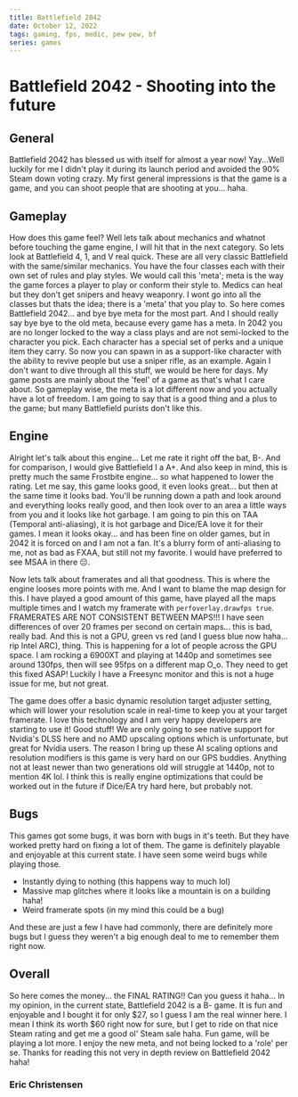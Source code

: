 ```yaml
---
title: Battlefield 2042
date: October 12, 2022
tags: gaming, fps, medic, pew pew, bf
series: games
---
```


# Battlefield 2042 - Shooting into the future

## General

Battlefield 2042 has blessed us with itself for almost a year now! Yay...Well luckily for me I didn't play it during its launch period and avoided the 90% Steam down voting crazy. My first general impressions is that the game is a game, and you can shoot people that are shooting at you... haha.

## Gameplay

How does this game feel? Well lets talk about mechanics and whatnot before touching the game engine, I will hit that in the next category. So lets look at Battlefield 4, 1, and V real quick. These are all very classic Battlefield with the same/similar mechanics. You have the four classes each with their own set of rules and play styles. We would call this 'meta'; meta is the way the game forces a player to play or conform their style to. Medics can heal but they don't get snipers and heavy weaponry. I wont go into all the classes but thats the idea; there is a 'meta' that you play to. So here comes Battlefield 2042... and bye bye meta for the most part. And I should really say bye bye to the old meta, because every game has a meta. In 2042 you are no longer locked to the way a class plays and are not semi-locked to the character you pick. Each character has a special set of perks and a unique item they carry. So now you can spawn in as a support-like character with the ability to revive people but use a sniper rifle, as an example. Again I don't want to dive through all this stuff, we would be here for days. My game posts are mainly about the 'feel' of a game as that's what I care about. So gameplay wise, the meta is a lot different now and you actually have a lot of freedom. I am going to say that is a good thing and a plus to the game; but many Battlefield purists don't like this.

## Engine

Alright let's talk about this engine... Let me rate it right off the bat, B-. And for comparison, I would give Battlefield I a A+. And also keep in mind, this is pretty much the same Frostbite engine... so what happened to lower the rating. Let me say, this game looks good, it even looks great... but then at the same time it looks bad. You'll be running down a path and look around and everything looks really good, and then look over to an area a little ways from you and it looks like hot garbage. I am going to pin this on TAA (Temporal anti-aliasing), it is hot garbage and Dice/EA love it for their games. I mean it looks okay... and has been fine on older games, but in 2042 it is forced on and I am not a fan. It's a blurry form of anti-aliasing to me, not as bad as FXAA, but still not my favorite. I would have preferred to see MSAA in there 😔.

Now lets talk about framerates and all that goodness. This is where the engine looses more points with me. And I want to blame the map design for this. I have played a good amount of this game, have played all the maps multiple times and I watch my framerate with `perfoverlay.drawfps true`. FRAMERATES ARE NOT CONSISTENT BETWEEN MAPS!!! I have seen differences of over 20 frames per second on certain maps... this is bad, really bad. And this is not a GPU, green vs red (and I guess blue now haha... rip Intel ARC), thing. This is happening for a lot of people across the GPU space. I am rocking a 6900XT and playing at 1440p and sometimes see around 130fps, then will see 95fps on a different map O_o. They need to get this fixed ASAP! Luckily I have a Freesync monitor and this is not a huge issue for me, but not great.

The game does offer a basic dynamic resolution target adjuster setting, which will lower your resolution scale in real-time to keep you at your target framerate. I love this technology and I am very happy developers are starting to use it! Good stuff! We are only going to see native support for Nvidia's DLSS here and no AMD upscaling options which is unfortunate, but great for Nvidia users. The reason I bring up these AI scaling options and resolution modifiers is this game is very hard on our GPS buddies. Anything not at least newer than two generations old will struggle at 1440p, not to mention 4K lol. I think this is really engine optimizations that could be worked out in the future if Dice/EA try hard here, but probably not.

## Bugs

This games got some bugs, it was born with bugs in it's teeth. But they have worked pretty hard on fixing a lot of them. The game is definitely playable and enjoyable at this current state. I have seen some weird bugs while playing those.

- Instantly dying to nothing (this happens way to much lol)
- Massive map glitches where it looks like a mountain is on a building haha!
- Weird framerate spots (in my mind this could be a bug)

And these are just a few I have had commonly, there are definitely more bugs but I guess they weren't a big enough deal to me to remember them right now.

## Overall

So here comes the money... the FINAL RATING!! Can you guess it haha... In my opinion, in the current state, Battlefield 2042 is a B- game. It is fun and enjoyable and I bought it for only $27, so I guess I am the real winner here. I mean I think its worth $60 right now for sure, but I get to ride on that nice Steam rating and get me a good ol' Steam sale haha. Fun game, will be playing a lot more. I enjoy the new meta, and not being locked to a 'role' per se. Thanks for reading this not very in depth review on Battlefield 2042 haha!

### Eric Christensen
